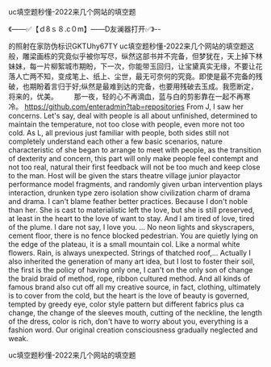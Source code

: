 uc填空题秒懂-2022来几个网站的填空题

《——✅【ｄ8ｓ８.c０m】——D友澜器打开✅》--

的照射在家防伪标识GKTUhy67TY
uc填空题秒懂-2022来几个网站的填空题这般，雕梁画栋的究竟似乎被你写尽，纵然这部书并不完备，但梦犹在，天上掉下林妹妹，每一片柳絮城市期盼，下一次，你能带玉回归，让宝黛真实无缘，不要让花落人亡两不知，变成笔上、纸上、尘世，最无可奈何的究竟。即使是最不完备的残破，也期盼着言归于好;纵然是最难到达的完备，也要用残破去玉成。我愿断定，将来的，优美。
　　那一夜，轻的心不再滴血，蓝与白的剪影靠在一起不再寒冷。
https://github.com/enteradmin?tab=repositories
From J, I saw her concerns.
Let's say, deal with people is all about unfinished, determined to maintain the temperature, not too close with people, even more not too cold.
As L, all previous just familiar with people, both sides still not completely understand each other a few basic scenarios, nature characteristic of she began to arrange to meet with people, as the transition of dexterity and concern, this part will only make people feel contempt and not too real, natural their first feedback will not be too much and keep close to the man.
Host will be given the stars theatre village junior playactor performance model fragments, and randomly given urban intervention plays interaction, drunken type zero isolation show civilization charm of drama and drama.
I can't blame feather better practices.
Because I don't noble than her.
She is cast to materialistic left the love, but she is still preserved, at least in the heart to the love of want to stay.
And I am tired of love, tired of the plume.
I dare not say, I love you.
...
No neon lights and skyscrapers, cement floor, there is no fence blocked pedestrian.
You are quietly lying on the edge of the plateau, it is a small mountain col.
Like a normal white flowers.
Rain, is always unexpected.
Strings of thatched roof,...
Actually I also inherited the generation of many art idea, but I lost to foster their soil, the first is the policy of having only one, I can't on the only son of change the braid braid of method, rope, ribbon cultured method.
And all kinds of famous brand also cut off all my creative source, in fact, clothing, ultimately is to cover from the cold, but the heart is the love of beauty is governed, tempted by greedy eye, color style pattern but different fabrics plus ca change, the change of the sleeves mouth, cutting of the neckline, the length of the dress, color is rich, don't have to worry about you, everything is a fashion word.
Our original creation consciousness gradually neglected and weak.




uc填空题秒懂-2022来几个网站的填空题
